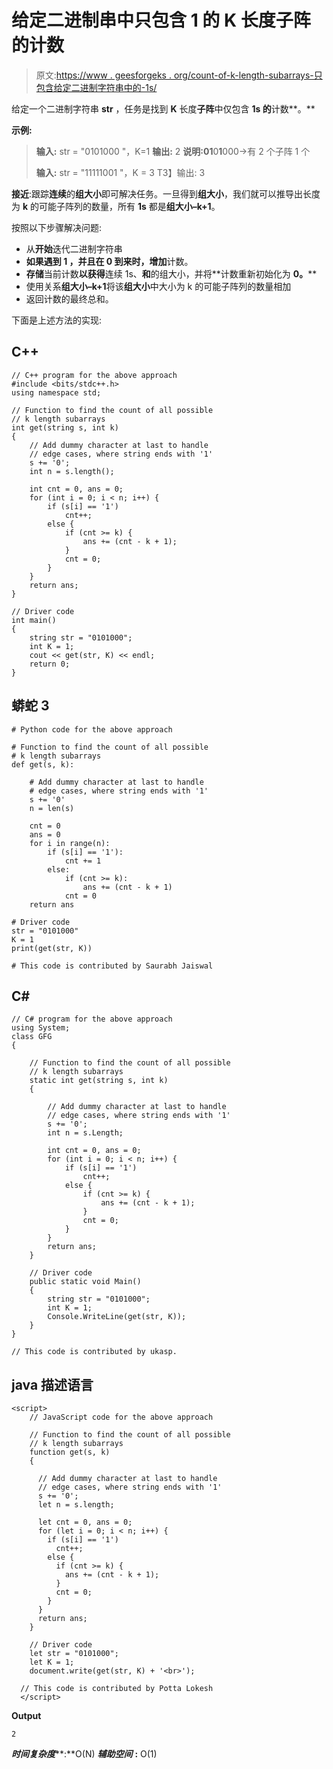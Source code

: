 # 给定二进制串中只包含 1 的 K 长度子阵的计数

> 原文:[https://www . geesforgeks . org/count-of-k-length-subarrays-只包含给定二进制字符串中的-1s/](https://www.geeksforgeeks.org/count-of-k-length-subarrays-containing-only-1s-in-given-binary-string/)

给定一个二进制字符串 **str** ，任务是找到 **K** 长度**子阵**中仅包含 **1s 的**计数**。**

**示例:**

> **输入:** str = "0101000 "，K=1
> **输出:** 2
> **说明:**0**1**0**1**000->有 2 个子阵 1 个
> 
> **输入:** str = "11111001 "，K = 3
> T3】输出: 3

**接近**:跟踪**连续**的**组大小**即可解决任务。一旦得到**组大小**，我们就可以推导出长度为 **k** 的可能子阵列的数量，所有 **1s** 都是**组大小–k+1**。

按照以下步骤解决问题:

*   从**开始**迭代二进制字符串
*   **如果遇到 **1** ，并且在 **0** 到来时，增加**计数。
*   **存储**当前计数**以获得**连续 1s、**和**的组大小，并将**计数重新初始化为 **0。****
*   使用关系**组大小–k+1**将该**组大小**中大小为 k 的可能子阵列的数量相加
*   返回计数的最终总和。

下面是上述方法的实现:

## C++

```
// C++ program for the above approach
#include <bits/stdc++.h>
using namespace std;

// Function to find the count of all possible
// k length subarrays
int get(string s, int k)
{
    // Add dummy character at last to handle
    // edge cases, where string ends with '1'
    s += '0';
    int n = s.length();

    int cnt = 0, ans = 0;
    for (int i = 0; i < n; i++) {
        if (s[i] == '1')
            cnt++;
        else {
            if (cnt >= k) {
                ans += (cnt - k + 1);
            }
            cnt = 0;
        }
    }
    return ans;
}

// Driver code
int main()
{
    string str = "0101000";
    int K = 1;
    cout << get(str, K) << endl;
    return 0;
}
```

## 蟒蛇 3

```
# Python code for the above approach

# Function to find the count of all possible
# k length subarrays
def get(s, k):

    # Add dummy character at last to handle
    # edge cases, where string ends with '1'
    s += '0'
    n = len(s)

    cnt = 0
    ans = 0
    for i in range(n):
        if (s[i] == '1'):
            cnt += 1
        else:
            if (cnt >= k):
                ans += (cnt - k + 1)
            cnt = 0
    return ans

# Driver code
str = "0101000"
K = 1
print(get(str, K))

# This code is contributed by Saurabh Jaiswal
```

## C#

```
// C# program for the above approach
using System;
class GFG
{

    // Function to find the count of all possible
    // k length subarrays
    static int get(string s, int k)
    {

        // Add dummy character at last to handle
        // edge cases, where string ends with '1'
        s += '0';
        int n = s.Length;

        int cnt = 0, ans = 0;
        for (int i = 0; i < n; i++) {
            if (s[i] == '1')
                cnt++;
            else {
                if (cnt >= k) {
                    ans += (cnt - k + 1);
                }
                cnt = 0;
            }
        }
        return ans;
    }

    // Driver code
    public static void Main()
    {
        string str = "0101000";
        int K = 1;
        Console.WriteLine(get(str, K));
    }
}

// This code is contributed by ukasp.
```

## java 描述语言

```
<script>
    // JavaScript code for the above approach

    // Function to find the count of all possible
    // k length subarrays
    function get(s, k) 
    {

      // Add dummy character at last to handle
      // edge cases, where string ends with '1'
      s += '0';
      let n = s.length;

      let cnt = 0, ans = 0;
      for (let i = 0; i < n; i++) {
        if (s[i] == '1')
          cnt++;
        else {
          if (cnt >= k) {
            ans += (cnt - k + 1);
          }
          cnt = 0;
        }
      }
      return ans;
    }

    // Driver code
    let str = "0101000";
    let K = 1;
    document.write(get(str, K) + '<br>');

  // This code is contributed by Potta Lokesh
  </script>
```

**Output**

```
2
```

***时间复杂度*****:**O(N)
***辅助空间*** **:** O(1)